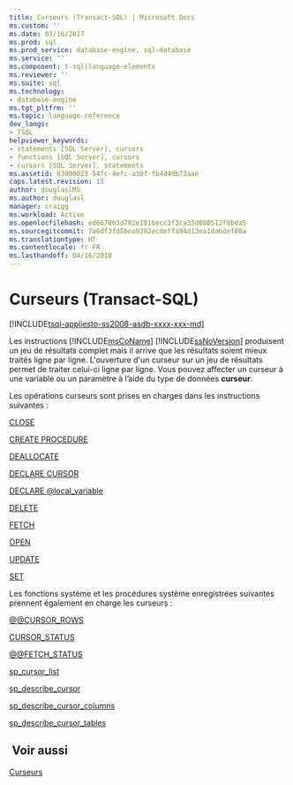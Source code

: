```yaml
---
title: Curseurs (Transact-SQL) | Microsoft Docs
ms.custom: ''
ms.date: 03/16/2017
ms.prod: sql
ms.prod_service: database-engine, sql-database
ms.service: ''
ms.component: t-sql|language-elements
ms.reviewer: ''
ms.suite: sql
ms.technology:
- database-engine
ms.tgt_pltfrm: ''
ms.topic: language-reference
dev_langs:
- TSQL
helpviewer_keywords:
- statements [SQL Server], cursors
- functions [SQL Server], cursors
- cursors [SQL Server], statements
ms.assetid: 63000023-54fc-4efc-a30f-fb4d4db73aae
caps.latest.revision: 15
author: douglaslMS
ms.author: douglasl
manager: craigg
ms.workload: Active
ms.openlocfilehash: ed667003d782e1816ecc3f3ca35d080512f0bda5
ms.sourcegitcommit: 7a6df3fd5bea9282ecdeffa94d13ea1da6def80a
ms.translationtype: HT
ms.contentlocale: fr-FR
ms.lasthandoff: 04/16/2018
---
```

# <a name="cursors-transact-sql"></a>Curseurs (Transact-SQL)
[!INCLUDE[tsql-appliesto-ss2008-asdb-xxxx-xxx-md](../../includes/tsql-appliesto-ss2008-asdb-xxxx-xxx-md.md)]

  Les instructions [!INCLUDE[msCoName](../../includes/msconame-md.md)] [!INCLUDE[ssNoVersion](../../includes/ssnoversion-md.md)] produisent un jeu de résultats complet mais il arrive que les résultats soient mieux traités ligne par ligne. L'ouverture d'un curseur sur un jeu de résultats permet de traiter celui-ci ligne par ligne. Vous pouvez affecter un curseur à une variable ou un paramètre à l’aide du type de données **curseur**.  
  
 Les opérations curseurs sont prises en charges dans les instructions suivantes :  
  
 [CLOSE](../../t-sql/language-elements/close-transact-sql.md)  
  
 [CREATE PROCEDURE](../../t-sql/statements/create-procedure-transact-sql.md)  
  
 [DEALLOCATE](../../t-sql/language-elements/deallocate-transact-sql.md)  
  
 [DECLARE CURSOR](../../t-sql/language-elements/declare-cursor-transact-sql.md)  
  
 [DECLARE @local_variable](../../t-sql/language-elements/declare-local-variable-transact-sql.md)  
  
 [DELETE](../../t-sql/statements/delete-transact-sql.md)  
  
 [FETCH](../../t-sql/language-elements/fetch-transact-sql.md)  
  
 [OPEN](../../t-sql/language-elements/open-transact-sql.md)  
  
 [UPDATE](../../t-sql/queries/update-transact-sql.md)  
  
 [SET](../../t-sql/statements/set-statements-transact-sql.md)  
  
 Les fonctions système et les procédures système enregistrées suivantes prennent également en charge les curseurs :  
  
 [@@CURSOR_ROWS](../../t-sql/functions/cursor-rows-transact-sql.md)  
  
 [CURSOR_STATUS](../../t-sql/functions/cursor-status-transact-sql.md)  
  
 [@@FETCH_STATUS](../../t-sql/functions/fetch-status-transact-sql.md)  
  
 [sp_cursor_list](../../relational-databases/system-stored-procedures/sp-cursor-list-transact-sql.md)  
  
 [sp_describe_cursor](../../relational-databases/system-stored-procedures/sp-describe-cursor-transact-sql.md)  
  
 [sp_describe_cursor_columns](../../relational-databases/system-stored-procedures/sp-describe-cursor-columns-transact-sql.md)  
  
 [sp_describe_cursor_tables](../../relational-databases/system-stored-procedures/sp-describe-cursor-tables-transact-sql.md)  
  
## <a name="see-also"></a> Voir aussi  
 [Curseurs](../../relational-databases/cursors.md)  
  
  
